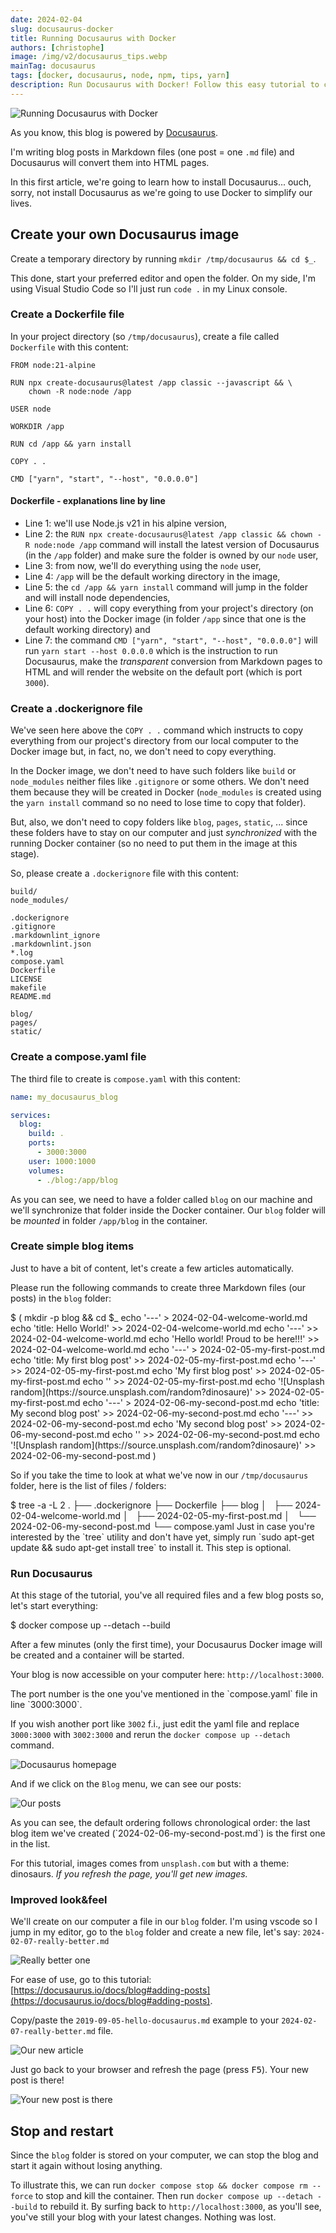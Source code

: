 ```yaml
---
date: 2024-02-04
slug: docusaurus-docker
title: Running Docusaurus with Docker
authors: [christophe]
image: /img/v2/docusaurus_tips.webp
mainTag: docusaurus
tags: [docker, docusaurus, node, npm, tips, yarn]
description: Run Docusaurus with Docker! Follow this easy tutorial to create your Docusaurus Docker image, use docker compose, and get your documentation or blog running fast.
---
```

![Running Docusaurus with Docker](/img/v2/docusaurus_tips.webp)

As you know, this blog is powered by [Docusaurus](https://docusaurus.io/).

I'm writing blog posts in Markdown files (one post = one `.md` file) and Docusaurus will convert them into HTML pages.

In this first article, we're going to learn how to install Docusaurus... ouch, sorry, not install Docusaurus as we're going to use Docker to simplify our lives.

<!-- truncate -->

## Create your own Docusaurus image

Create a temporary directory by running `mkdir /tmp/docusaurus && cd $_`.

This done, start your preferred editor and open the folder. On my side, I'm using Visual Studio Code so I'll just run `code .` in my Linux console.

### Create a Dockerfile file

In your project directory (so `/tmp/docusaurus`), create a file called `Dockerfile` with this content:

<Snippet filename="/tmp/docusaurus/Dockerfile">

```docker
FROM node:21-alpine

RUN npx create-docusaurus@latest /app classic --javascript && \
    chown -R node:node /app

USER node

WORKDIR /app

RUN cd /app && yarn install

COPY . .

CMD ["yarn", "start", "--host", "0.0.0.0"]
```

</Snippet>

#### Dockerfile - explanations line by line

* Line 1: we'll use Node.js v21 in his alpine version,
* Line 2: the `RUN npx create-docusaurus@latest /app classic && chown -R node:node /app` command will install the latest version of Docusaurus (in the `/app` folder) and make sure the folder is owned by our `node` user,
* Line 3: from now, we'll do everything using the `node` user,
* Line 4: `/app` will be the default working directory in the image,
* Line 5: the `cd /app && yarn install` command will jump in the folder and will install node dependencies,
* Line 6: `COPY . .` will copy everything from your project's directory (on your host) into the Docker image (in folder `/app` since that one is the default working directory) and
* Line 7: the command `CMD ["yarn", "start", "--host", "0.0.0.0"]` will run `yarn start --host 0.0.0.0` which is the instruction to run Docusaurus, make the *transparent* conversion from Markdown pages to HTML and will render the website on the default port (which is port `3000`).

### Create a .dockerignore file

We've seen here above the `COPY . .` command which instructs to copy everything from our project's directory from our local computer to the Docker image but, in fact, no, we don't need to copy everything.

In the Docker image, we don't need to have such folders like `build` or `node_modules` neither files like `.gitignore` or some others. We don't need them because they will be created in Docker (`node_modules` is created using the `yarn install` command so no need to lose time to copy that folder).

But, also, we don't need to copy folders like `blog`, `pages`, `static`, ... since these folders have to stay on our computer and just *synchronized* with the running Docker container (so no need to put them in the image at this stage).

So, please create a `.dockerignore` file with this content:

<Snippet filename=".dockerignore">

```ignore
build/
node_modules/

.dockerignore
.gitignore
.markdownlint_ignore
.markdownlint.json
*.log
compose.yaml
Dockerfile
LICENSE
makefile
README.md

blog/
pages/
static/
```

</Snippet>

### Create a compose.yaml file

The third file to create is `compose.yaml` with this content:

<Snippet filename="compose.yaml">

```yaml
name: my_docusaurus_blog

services:
  blog:
    build: .
    ports:
      - 3000:3000
    user: 1000:1000
    volumes:
      - ./blog:/app/blog
```

</Snippet>

As you can see, we need to have a folder called `blog` on our machine and we'll synchronize that folder inside the Docker container. Our `blog` folder will be *mounted* in folder `/app/blog` in the container.

### Create simple blog items

Just to have a bit of content, let's create a few articles automatically.

Please run the following commands to create three Markdown files (our posts) in the `blog` folder:

<Terminal>
$ (
  mkdir -p blog && cd $_
  echo '---' > 2024-02-04-welcome-world.md
  echo 'title: Hello World!' >> 2024-02-04-welcome-world.md
  echo '---' >> 2024-02-04-welcome-world.md
  echo 'Hello world! Proud to be here!!!' >> 2024-02-04-welcome-world.md
  echo '---' > 2024-02-05-my-first-post.md
  echo 'title: My first blog post' >> 2024-02-05-my-first-post.md
  echo '---' >> 2024-02-05-my-first-post.md
  echo 'My first blog post' >> 2024-02-05-my-first-post.md
  echo '' >> 2024-02-05-my-first-post.md
  echo '![Unsplash random](https://source.unsplash.com/random?dinosaure)' >> 2024-02-05-my-first-post.md
  echo '---' > 2024-02-06-my-second-post.md
  echo 'title: My second blog post' >> 2024-02-06-my-second-post.md
  echo '---' >> 2024-02-06-my-second-post.md
  echo 'My second blog post' >> 2024-02-06-my-second-post.md
  echo '' >> 2024-02-06-my-second-post.md
  echo '![Unsplash random](https://source.unsplash.com/random?dinosaure)' >> 2024-02-06-my-second-post.md
)
</Terminal>

So if you take the time to look at what we've now in our `/tmp/docusaurus` folder, here is the list of files / folders:

<Terminal>
$ tree -a -L 2
.
├── .dockerignore
├── Dockerfile
├── blog
│   ├── 2024-02-04-welcome-world.md
│   ├── 2024-02-05-my-first-post.md
│   └── 2024-02-06-my-second-post.md
└── compose.yaml
</Terminal>

<AlertBox variant="info" title="`tree` is not part of core Linux installation">
Just in case you're interested by the `tree` utility and don't have yet, simply run `sudo apt-get update && sudo apt-get install tree` to install it. This step is optional.

</AlertBox>

### Run Docusaurus

At this stage of the tutorial, you've all required files and a few blog posts so, let's start everything:

<Terminal>
$ docker compose up --detach --build
</Terminal>

After a few minutes (only the first time), your Docusaurus Docker image will be created and a container will be started.

Your blog is now accessible on your computer here: `http://localhost:3000`.

<AlertBox variant="info" title="Which port number to use?">
The port number is the one you've mentioned in the `compose.yaml` file in line `3000:3000`.

If you wish another port like `3002` f.i., just edit the yaml file and replace `3000:3000` with `3002:3000` and rerun the `docker compose up --detach` command.

</AlertBox>

![Docusaurus homepage](./images/homepage.png)

And if we click on the `Blog` menu, we can see our posts:

![Our posts](./images/posts.png)

<AlertBox variant="info" title="Chronology of blog posts">
As you can see, the default ordering follows chronological order: the last blog item we've created (`2024-02-06-my-second-post.md`) is the first one in the list.

</AlertBox>

For this tutorial, images comes from `unsplash.com` but with a theme: dinosaurs. *If you refresh the page, you'll get new images.*

### Improved look&feel

We'll create on our computer a file in our `blog` folder. I'm using vscode so I jump in my editor, go to the `blog` folder and create a new file, let's say: `2024-02-07-really-better.md`

![Really better one](./images/vscode.png)

For ease of use, go to this tutorial: [https://docusaurus.io/docs/blog#adding-posts](https://docusaurus.io/docs/blog#adding-posts).

Copy/paste the `2019-09-05-hello-docusaurus.md` example to your `2024-02-07-really-better.md` file.

![Our new article](./images/vscode-article.png)

Just go back to your browser and refresh the page (press <kbd>F5</kbd>). Your new post is there!

![Your new post is there](./images/with-new-post.png)

## Stop and restart

Since the `blog` folder is stored on your computer, we can stop the blog and start it again without losing anything.

To illustrate this, we can run `docker compose stop && docker compose rm --force` to stop and kill the container. Then run `docker compose up --detach --build` to rebuild it. By surfing back to `http://localhost:3000`, as you'll see, you've still your blog with your latest changes. Nothing was lost.
